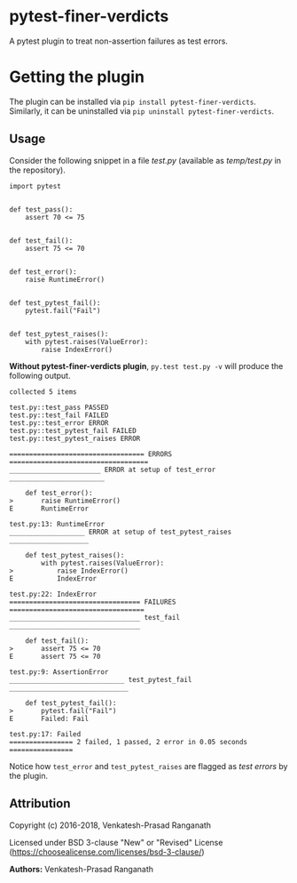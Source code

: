 # pytest-finer-verdicts
A pytest plugin to treat non-assertion failures as test errors.

# Getting the plugin 
The plugin can be installed via `pip install pytest-finer-verdicts`.  Similarly, it can be uninstalled via `pip uninstall pytest-finer-verdicts`.

## Usage
Consider the following snippet in a file _test.py_ (available as _temp/test.py_ in the repository).
```
import pytest


def test_pass():
    assert 70 <= 75


def test_fail():
    assert 75 <= 70


def test_error():
    raise RuntimeError()


def test_pytest_fail():
    pytest.fail("Fail")


def test_pytest_raises():
    with pytest.raises(ValueError):
        raise IndexError()
```
**Without pytest-finer-verdicts plugin**, `py.test test.py -v` will produce the following output.
```
collected 5 items 

test.py::test_pass PASSED
test.py::test_fail FAILED
test.py::test_error ERROR
test.py::test_pytest_fail FAILED
test.py::test_pytest_raises ERROR

================================== ERRORS ===================================
_______________________ ERROR at setup of test_error ________________________

    def test_error():
>       raise RuntimeError()
E       RuntimeError

test.py:13: RuntimeError
___________________ ERROR at setup of test_pytest_raises ____________________

    def test_pytest_raises():
        with pytest.raises(ValueError):
>           raise IndexError()
E           IndexError

test.py:22: IndexError
================================= FAILURES ==================================
_________________________________ test_fail _________________________________

    def test_fail():
>       assert 75 <= 70
E       assert 75 <= 70

test.py:9: AssertionError
_____________________________ test_pytest_fail ______________________________

    def test_pytest_fail():
>       pytest.fail("Fail")
E       Failed: Fail

test.py:17: Failed
================ 2 failed, 1 passed, 2 error in 0.05 seconds ================
```

Notice how `test_error` and `test_pytest_raises` are flagged as _test errors_ by the plugin.


## Attribution

Copyright (c) 2016-2018, Venkatesh-Prasad Ranganath

Licensed under BSD 3-clause "New" or "Revised" License (https://choosealicense.com/licenses/bsd-3-clause/)

**Authors:** Venkatesh-Prasad Ranganath
